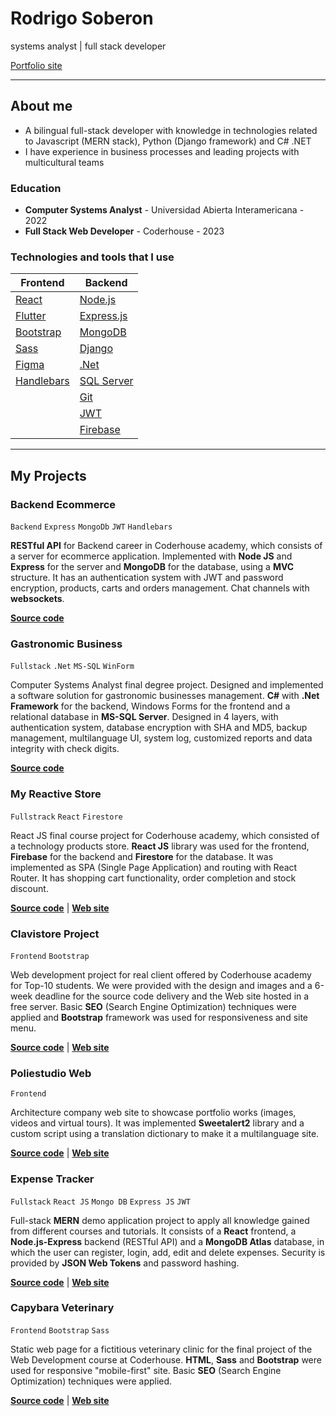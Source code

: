 # Rodrigo Soberon
systems analyst | full stack developer

[Portfolio site](https://rsdev.website/)
___
## About me
- A bilingual full-stack developer with knowledge in technologies related to Javascript (MERN stack), Python (Django framework) and C# .NET
- I have experience in business processes and leading projects with multicultural teams

### Education
- **Computer Systems Analyst** - Universidad Abierta Interamericana - 2022
- **Full Stack Web Developer** - Coderhouse - 2023

### Technologies and tools that I use
| Frontend                                | Backend                                                  |
| --------------------------------------- | -------------------------------------------------------- |
| [React](https://react.dev/)             | [Node.js](https://nodejs.org/)                           |
| [Flutter](https://flutter.dev/)         | [Express.js](https://expressjs.com/)                     |
| [Bootstrap](https://getbootstrap.com/)  | [MongoDB](https://www.mongodb.com/)                      |
| [Sass](https://sass-lang.com/)          | [Django](https://www.djangoproject.com/)                 |
| [Figma](https://www.figma.com/)         | [.Net](https://dotnet.microsoft.com/)                    |
| [Handlebars](https://handlebarsjs.com/) | [SQL Server](https://www.microsoft.com/en-us/sql-server) |
|                                         | [Git](https://git-scm.com/)                              |
|                                         | [JWT](https://jwt.io/)                                   |
|                                         | [Firebase](https://firebase.google.com/)                 |
---
## My Projects

### Backend Ecommerce
` Backend ` ` Express ` ` MongoDb ` ` JWT ` ` Handlebars `

**RESTful API** for Backend career in Coderhouse academy, which consists of a server for ecommerce application. Implemented with **Node JS** and **Express** for the server and **MongoDB** for the database, using a **MVC** structure. It has an authentication system with JWT and password encryption, products, carts and orders management. Chat channels with **websockets**.

[**Source code**](https://github.com/rodrigosoberon/backend-ecommerce)

### Gastronomic Business
` Fullstack ` ` .Net ` ` MS-SQL ` ` WinForm `

Computer Systems Analyst final degree project. Designed and implemented a software solution for gastronomic businesses management. **C#** with **.Net Framework** for the backend, Windows Forms for the frontend and a relational database in **MS-SQL Server**. Designed in 4 layers, with authentication system, database encryption with SHA and MD5, backup management, multilanguage UI, system log, customized reports and data integrity with check digits.

[**Source code**](https://github.com/rodrigosoberon/negocios-gastronomicos)

### My Reactive Store
` Fullstrack ` ` React ` ` Firestore `

React JS final course project for Coderhouse academy, which consisted of a technology products store. **React JS** library was used for the frontend, **Firebase** for the backend and **Firestore** for the database. It was implemented as SPA (Single Page Application) and routing with React Router. It has shopping cart functionality, order completion and stock discount.

[**Source code**](https://github.com/rodrigosoberon/mi-tienda-reactiva) | [**Web site**](https://rodrigosoberon.github.io/mi-tienda-reactiva/)

### Clavistore Project
` Frontend ` ` Bootstrap `

Web development project for real client offered by Coderhouse academy for Top-10 students. We were provided with the design and images and a 6-week deadline for the source code delivery and the Web site hosted in a free server. Basic **SEO** (Search Engine Optimization) techniques were applied and **Bootstrap** framework was used for responsiveness and site menu.

[**Source code**](https://github.com/rodrigosoberon/proyecto-clavistore) | [**Web site**](https://rodrigosoberon.github.io/proyecto-clavistore/)

### Poliestudio Web
` Frontend `

Architecture company web site to showcase portfolio works (images, videos and virtual tours). It was implemented **Sweetalert2** library and a custom script using a translation dictionary to make it a multilanguage site.

[**Source code**](https://github.com/rodrigosoberon/poli-estudio-plus) | [**Web site**](https://www.poliestudio.com/)

### Expense Tracker
` Fullstack ` ` React JS ` ` Mongo DB ` ` Express JS ` ` JWT `

Full-stack **MERN** demo application project to apply all knowledge gained from different courses and tutorials. It consists of a **React** frontend, a **Node.js-Express** backend (RESTful API) and a **MongoDB Atlas** database, in which the user can register, login, add, edit and delete expenses. Security is provided by **JSON Web Tokens** and password hashing.

[**Source code**](https://github.com/rodrigosoberon/snowball-expense-tracker) | [**Web site**](https://rodrigosoberon.github.io/snowball-expense-tracker/)

### Capybara Veterinary
` Frontend ` ` Bootstrap ` ` Sass `

Static web page for a fictitious veterinary clinic for the final project of the Web Development course at Coderhouse. **HTML**, **Sass** and **Bootstrap** were used for responsive "mobile-first" site. Basic **SEO** (Search Engine Optimization) techniques were applied.

[**Source code**](https://github.com/rodrigosoberon/veterinaria-capybara) | [**Web site**](https://rodrigosoberon.github.io/veterinaria-capybara/)

